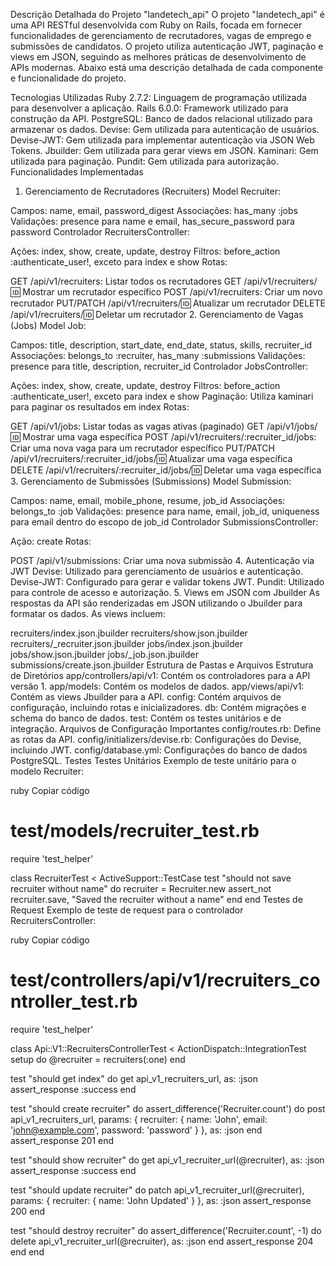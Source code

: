 Descrição Detalhada do Projeto "landetech_api"
O projeto "landetech_api" é uma API RESTful desenvolvida com Ruby on Rails, focada em fornecer funcionalidades de gerenciamento de recrutadores, vagas de emprego e submissões de candidatos. O projeto utiliza autenticação JWT, paginação e views em JSON, seguindo as melhores práticas de desenvolvimento de APIs modernas. Abaixo está uma descrição detalhada de cada componente e funcionalidade do projeto.

Tecnologias Utilizadas
Ruby 2.7.2: Linguagem de programação utilizada para desenvolver a aplicação.
Rails 6.0.0: Framework utilizado para construção da API.
PostgreSQL: Banco de dados relacional utilizado para armazenar os dados.
Devise: Gem utilizada para autenticação de usuários.
Devise-JWT: Gem utilizada para implementar autenticação via JSON Web Tokens.
Jbuilder: Gem utilizada para gerar views em JSON.
Kaminari: Gem utilizada para paginação.
Pundit: Gem utilizada para autorização.
Funcionalidades Implementadas
1. Gerenciamento de Recrutadores (Recruiters)
Model Recruiter:

Campos: name, email, password_digest
Associações: has_many :jobs
Validações: presence para name e email, has_secure_password para password
Controlador RecruitersController:

Ações: index, show, create, update, destroy
Filtros: before_action :authenticate_user!, exceto para index e show
Rotas:

GET /api/v1/recruiters: Listar todos os recrutadores
GET /api/v1/recruiters/:id: Mostrar um recrutador específico
POST /api/v1/recruiters: Criar um novo recrutador
PUT/PATCH /api/v1/recruiters/:id: Atualizar um recrutador
DELETE /api/v1/recruiters/:id: Deletar um recrutador
2. Gerenciamento de Vagas (Jobs)
Model Job:

Campos: title, description, start_date, end_date, status, skills, recruiter_id
Associações: belongs_to :recruiter, has_many :submissions
Validações: presence para title, description, recruiter_id
Controlador JobsController:

Ações: index, show, create, update, destroy
Filtros: before_action :authenticate_user!, exceto para index e show
Paginação: Utiliza kaminari para paginar os resultados em index
Rotas:

GET /api/v1/jobs: Listar todas as vagas ativas (paginado)
GET /api/v1/jobs/:id: Mostrar uma vaga específica
POST /api/v1/recruiters/:recruiter_id/jobs: Criar uma nova vaga para um recrutador específico
PUT/PATCH /api/v1/recruiters/:recruiter_id/jobs/:id: Atualizar uma vaga específica
DELETE /api/v1/recruiters/:recruiter_id/jobs/:id: Deletar uma vaga específica
3. Gerenciamento de Submissões (Submissions)
Model Submission:

Campos: name, email, mobile_phone, resume, job_id
Associações: belongs_to :job
Validações: presence para name, email, job_id, uniqueness para email dentro do escopo de job_id
Controlador SubmissionsController:

Ação: create
Rotas:

POST /api/v1/submissions: Criar uma nova submissão
4. Autenticação via JWT
Devise: Utilizado para gerenciamento de usuários e autenticação.
Devise-JWT: Configurado para gerar e validar tokens JWT.
Pundit: Utilizado para controle de acesso e autorização.
5. Views em JSON com Jbuilder
As respostas da API são renderizadas em JSON utilizando o Jbuilder para formatar os dados. As views incluem:

recruiters/index.json.jbuilder
recruiters/show.json.jbuilder
recruiters/_recruiter.json.jbuilder
jobs/index.json.jbuilder
jobs/show.json.jbuilder
jobs/_job.json.jbuilder
submissions/create.json.jbuilder
Estrutura de Pastas e Arquivos
Estrutura de Diretórios
app/controllers/api/v1: Contém os controladores para a API versão 1.
app/models: Contém os modelos de dados.
app/views/api/v1: Contém as views Jbuilder para a API.
config: Contém arquivos de configuração, incluindo rotas e inicializadores.
db: Contém migrações e schema do banco de dados.
test: Contém os testes unitários e de integração.
Arquivos de Configuração Importantes
config/routes.rb: Define as rotas da API.
config/initializers/devise.rb: Configurações do Devise, incluindo JWT.
config/database.yml: Configurações do banco de dados PostgreSQL.
Testes
Testes Unitários
Exemplo de teste unitário para o modelo Recruiter:

ruby
Copiar código
# test/models/recruiter_test.rb
require 'test_helper'

class RecruiterTest < ActiveSupport::TestCase
  test "should not save recruiter without name" do
    recruiter = Recruiter.new
    assert_not recruiter.save, "Saved the recruiter without a name"
  end
end
Testes de Request
Exemplo de teste de request para o controlador RecruitersController:

ruby
Copiar código
# test/controllers/api/v1/recruiters_controller_test.rb
require 'test_helper'

class Api::V1::RecruitersControllerTest < ActionDispatch::IntegrationTest
  setup do
    @recruiter = recruiters(:one)
  end

  test "should get index" do
    get api_v1_recruiters_url, as: :json
    assert_response :success
  end

  test "should create recruiter" do
    assert_difference('Recruiter.count') do
      post api_v1_recruiters_url, params: { recruiter: { name: 'John', email: 'john@example.com', password: 'password' } }, as: :json
    end
    assert_response 201
  end

  test "should show recruiter" do
    get api_v1_recruiter_url(@recruiter), as: :json
    assert_response :success
  end

  test "should update recruiter" do
    patch api_v1_recruiter_url(@recruiter), params: { recruiter: { name: 'John Updated' } }, as: :json
    assert_response 200
  end

  test "should destroy recruiter" do
    assert_difference('Recruiter.count', -1) do
      delete api_v1_recruiter_url(@recruiter), as: :json
    end
    assert_response 204
  end
end